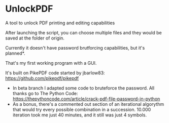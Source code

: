 # UnlockPDF
A tool to unlock PDF printing and editing capabilities

After launching the script, you can choose multiple files and they would be saved at the folder of origin.

Currently it doesn't have password brutforcing capabilities, but it's planned*.

That's my first working program with a GUI.

It's built on PikePDF code started by jbarlow83: https://github.com/pikepdf/pikepdf

* In beta branch I adapted some code to bruteforce the password. All thanks go to The Python Code: https://thepythoncode.com/article/crack-pdf-file-password-in-python
* As a bonus, there's a commented out section of an iterational algorythm that would try every possible combination in a succession. 10.000 iteration took me just 40 minutes, and it still was just 4 symbols.

